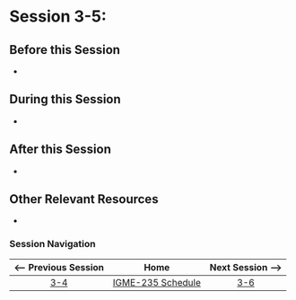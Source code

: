 # Session 3-5: 



## Before this Session
- 

## During this Session
- 

## After this Session
- 

## Other Relevant Resources
- 

### Session Navigation

| <-- Previous Session |               Home                  | Next Session --> |
|:--------------------:|:-----------------------------------:|:----------------:|
|  [3-4](3-4.md)       | [IGME-235 Schedule](../schedule.md) |   [3-6](3-6.md)  |
